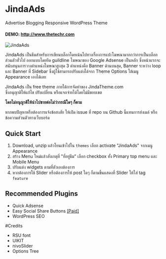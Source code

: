 # JindaAds
Advertise Blogging Responsive WordPress Theme

#### DEMO: http://www.thetechr.com

![JindaAds](http://img.ihere.org/uploads/252dddaa6c.png)

JindaAds เป็นธีมสำหรับการเขียนบล็อกโดยเน้นไปทางเรื่องการแปะโฆษณามากกว่าการเป็นบล็อกส่วนตัวทั่วไป ออกแบบโดยยึด guildline โฆษณาของ Google Adsense เป็นหลัก ซึ่งหน้าแรกจะสนับสนุนการวางตำแหน่งโฆษณาสูงสุด 3 ตำแหน่งคือ Banner ด้านบนสุด, Banner ระหว่าง loop และ Banner ที่ Sidebar ซึ่งผู้ใช้สามารถปรับแต่งได้จาก Theme Options ใต้เมนู Appearance เองได้เลย

JindaAds เป็น free theme ภายใต้การจัดทำของ JindaTheme.com  
ซึ่งอนุญาติให้แก้ไข ปรับเปลี่ยน หรือแจกจ่ายได้โดยไม่มีขอบเขต

**โดยไม่อนุญาติให้นำไปขายต่อไม่ว่ากรณีใดๆ ก็ตาม**

หากพบปัญหาหรือต้องการแจ้งข้อสงสัย ให้เปิด issue ที่ repo บน Github นี้แทนการส่งเมล์ หรือข้อความส่วนตัวทางเว็บบอร์ด

## Quick Start

1. Download, unzip แล้วโยนเข้าไปใน `themes` เลือก activate "JindaAds" จากเมนู Appearance
2. สร้าง Menu ใหม่แล้วสังเกตุที่ "ที่อยู่ธีม" เลือก checkbox ทั้ง Primary top menu และ Mobile Menu
3. ปรับแต่ง widgets ตามที่ตัวเองต้องการ
4. หากต้องการใช้ Slider หรือต้องการให้ post ใดๆ ก็ตามขึ้นแสดงที่ Slider ให้ใส่ tag `feature`

## Recommended Plugins
* Quick Adsense
* Easy Social Share Buttons [[Paid]](http://codecanyon.net/item/easy-social-share-buttons-for-wordpress/6394476?ref=JindaTheme)
* WordPress SEO

#Credits
* RSU font
* UIKIT
* nivoSlider
* Options Tree